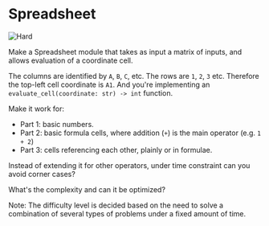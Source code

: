 # Spreadsheet

![Hard](https://img.shields.io/badge/Difficulty-Hard-red)

Make a Spreadsheet module that takes as input a matrix of inputs, and allows evaluation of a coordinate cell.

The columns are identified by `A`, `B`, `C`, etc. The rows are `1`, `2`, `3` etc. Therefore the top-left cell coordinate is `A1`. And you're implementing an `evaluate_cell(coordinate: str) -> int` function.

Make it work for:
- Part 1: basic numbers.
- Part 2: basic formula cells, where addition (`+`) is the main operator (e.g. `1 + 2`)
- Part 3: cells referencing each other, plainly or in formulae.

Instead of extending it for other operators, under time constraint can you avoid corner cases?

What's the complexity and can it be optimized?

Note:
The difficulty level is decided based on the need to solve a combination of several types of problems under a fixed amount of time.
